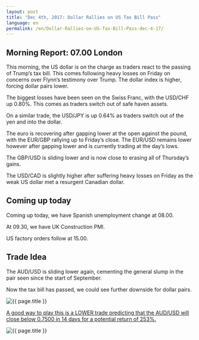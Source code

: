 ```yaml
---
layout: post
title: "Dec 4th, 2017: Dollar Rallies on US Tax Bill Pass"
language: en
permalink: /en/Dollar-Rallies-on-US-Tax-Bill-Pass-dec-4-17/
---
```

## Morning Report: 07.00 London

This morning, the US dollar is on the charge as traders react to the passing of Trump’s tax bill. This comes following heavy losses on Friday on concerns over Flynn’s testimony over Trump. The dollar index is higher, forcing dollar pairs lower. 

The biggest losses have been seen on the Swiss Franc, with the USD/CHF up 0.80%. This comes as traders switch out of safe haven assets. 

On a similar trade, the USD/JPY is up 0.64% as traders switch out of the yen and into the dollar. 

The euro is recovering after gapping lower at the open against the pound, with the EUR/GBP rallying up to Friday’s close. The EUR/USD remains lower however after gapping lower and is currently trading at the day’s lows. 

The GBP/USD is sliding lower and is now close to erasing all of Thursday’s gains. 

The USD/CAD is slightly higher after suffering heavy losses on Friday as the weak US dollar met a resurgent Canadian dollar. 

## Coming up today 

Coming up today, we have Spanish unemployment change at 08.00.

At 09.30, we have UK Construction PMI. 

US factory orders follow at 15.00. 

## Trade Idea

The AUD/USD is sliding lower again, cementing the general slump in the pair seen since the start of September. 

Now the tax bill has passed, we could see further downside for dollar pairs. 

<img class="post-image" src="{{ site.url }}/images/dec/2017-12-04_07-23-24.jpg" alt="{{ page.title }}" title="{{ page.title }}">

<a href="%LINK%%?currency=GBP&market=major_pairs&duration_amount=14&duration_units=d&amount=10&amount_type=payout&expiry_type=duration&underlying=frxAUDUSD&formname=higherlower&barrier=0.7500" target="_blank">A good way to play this is a LOWER trade predicting that the AUD/USD will close below 0.7500 in 14 days for a potential return of 253%.</a>

<img class="post-image" src="{{ site.url }}/images/dec/2017-12-04_07-25-45.jpg" alt="{{ page.title }}" title="{{ page.title }}">
